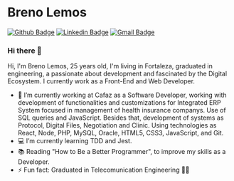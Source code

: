 # Breno Lemos

[![Github Badge](https://img.shields.io/badge/-Github-000?style=flat-square&logo=Github&logoColor=white&link=https://github.com/brennolemos)](https://github.com/brennolemos)
[![Linkedin Badge](https://img.shields.io/badge/-LinkedIn-blue?style=flat-square&logo=Linkedin&logoColor=white&link=https://www.linkedin.com/in/brenolemos/)](https://www.linkedin.com/in/brenolemos/)
[![Gmail Badge](https://img.shields.io/badge/-Gmail-c14438?style=flat-square&logo=Gmail&logoColor=white&link=mailto:brenomiros@gmail.com)](mailto:brenomiros@gmail.com)

### Hi there 👋
Hi, I'm Breno Lemos, 25 years old, I'm living in Fortaleza, graduated in engineering, a passionate about development and fascinated by the Digital Ecosystem. I currently work as a Front-End and Web Developer. 


- 👔 I’m currently working at Cafaz as a Software Developer, working with development of functionalities and customizations for Integrated ERP System focused in management of health insurance companys. Use of SQL queries and JavaScript. Besides that, development of systems as Protocol, Digital Files, Negotiation and Clinic. Using technologies as React, Node, PHP, MySQL, Oracle, HTML5, CSS3, JavaScript, and Git.
- 💻 I’m currently learning TDD and Jest.
- 📚 Reading "How to Be a Better Programmer", to improve my skills as a Developer.
- ⚡ Fun fact: Graduated in Telecomunication Engineering 👨‍🎓

